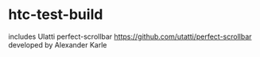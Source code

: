 # htc-test-build
includes Ulatti perfect-scrollbar https://github.com/utatti/perfect-scrollbar<br>
developed by Alexander Karle
